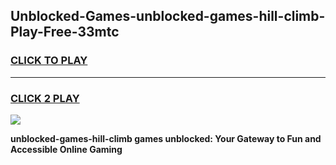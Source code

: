 
## Unblocked-Games-unblocked-games-hill-climb-Play-Free-33mtc
<h3>
<a href="https://premium76.site?title=unblocked-games-hill-climb&ref=15A">CLICK TO PLAY</a></h3>
<hr>

<h3>
<a href="https://premium76.site?title=unblocked-games-hill-climb&ref=15A">CLICK 2 PLAY</a>
  
</h3>

<a href="https://premium76.site?title=unblocked-games-hill-climb&ref=15A"><img src="https://clearcache.store/games.png"></a>


**unblocked-games-hill-climb games unblocked: Your Gateway to Fun and Accessible Online Gaming**
